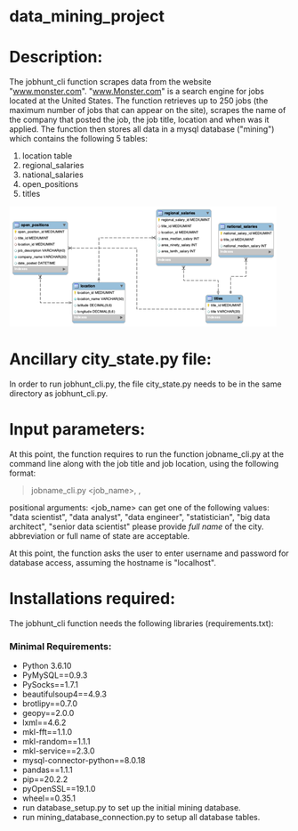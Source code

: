 # data_mining_project
# Description:
The jobhunt_cli function scrapes data from the website "www.monster.com". 
"www.Monster.com" is a search engine for jobs located at the United States. 
The function retrieves up to 250 jobs (the maximum number of jobs that can appear on the site), 
scrapes the name of the company that posted the job, the job title, location and when was it applied. 
The function then stores all data in a mysql database ("mining") which contains the following 5 tables:

1. location table
2. regional_salaries
3. national_salaries
4. open_positions
5. titles

![](.README_images/ERD_mining.png)

# Ancillary city_state.py file:  
In order to run jobhunt_cli.py, the file city_state.py needs to be in the same directory as jobhunt_cli.py. 


# Input parameters:
At this point, the function requires to run the function jobname_cli.py at the command line along with the job title and job location, using the following format:

> jobname_cli.py <job_name>, <city location>, <state location>
 
positional arguments:
<job_name> can get one of the following values: "data scientist", "data analyst", "data engineer", "statistician", "big data architect", "senior data scientist"
<city location> please provide *full name* of the city.
<state location> abbreviation or full name of state are acceptable.
 
At this point, the function asks the user to enter username and password for database access, assuming the hostname is "localhost".

# Installations required:
The jobhunt_cli function needs the following libraries (requirements.txt):

### Minimal Requirements:

- Python 3.6.10
- PyMySQL==0.9.3
- PySocks==1.7.1
- beautifulsoup4==4.9.3
- brotlipy==0.7.0
- geopy==2.0.0
- lxml==4.6.2
- mkl-fft==1.1.0
- mkl-random==1.1.1
- mkl-service==2.3.0
- mysql-connector-python==8.0.18
- pandas==1.1.1
- pip==20.2.2
- pyOpenSSL==19.1.0
- wheel==0.35.1
- run database_setup.py to set up the initial mining database.
- run mining_database_connection.py to setup all database tables.
